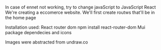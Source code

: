 In case of ennet not working, try to change javaScript to JavaScript React
We're creating a eccomerce website.
We'll first create routws that'll be in the home page

Installation used:
React router dom npm install react-router-dom
Mui package dependecies and icons

Images were abstracted from undraw.co

<!-- JSON server can be installed globally with the command npm install -g json-server. To perform global installation, administrator privileges are required.

Global installation is not necessary, however, since we can start json-server by using the command npx:

npx json-server --port=3001 --watch db.json -->
